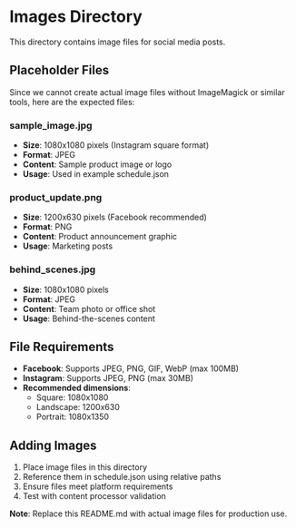 # Images Directory

This directory contains image files for social media posts.

## Placeholder Files

Since we cannot create actual image files without ImageMagick or similar tools, here are the expected files:

### sample_image.jpg
- **Size**: 1080x1080 pixels (Instagram square format)
- **Format**: JPEG
- **Content**: Sample product image or logo
- **Usage**: Used in example schedule.json

### product_update.png
- **Size**: 1200x630 pixels (Facebook recommended)
- **Format**: PNG
- **Content**: Product announcement graphic
- **Usage**: Marketing posts

### behind_scenes.jpg
- **Size**: 1080x1080 pixels
- **Format**: JPEG
- **Content**: Team photo or office shot
- **Usage**: Behind-the-scenes content

## File Requirements

- **Facebook**: Supports JPEG, PNG, GIF, WebP (max 100MB)
- **Instagram**: Supports JPEG, PNG (max 30MB)
- **Recommended dimensions**: 
  - Square: 1080x1080
  - Landscape: 1200x630
  - Portrait: 1080x1350

## Adding Images

1. Place image files in this directory
2. Reference them in schedule.json using relative paths
3. Ensure files meet platform requirements
4. Test with content processor validation

**Note**: Replace this README.md with actual image files for production use.